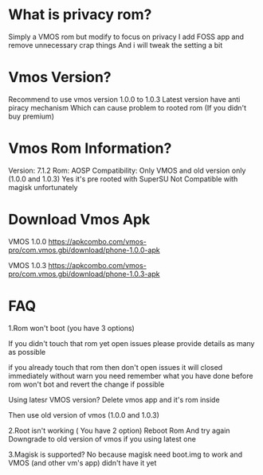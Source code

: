 # What is privacy rom?
Simply a VMOS rom but modify to focus on privacy
I add FOSS app and remove unnecessary crap things
And i will tweak the setting a bit

# Vmos Version?

Recommend to use vmos version 1.0.0 to 1.0.3
Latest version have anti piracy mechanism 
Which can cause problem to rooted rom
(If you didn't buy premium)

# Vmos Rom Information?
Version: 7.1.2
Rom: AOSP
Compatibility: Only VMOS and old version only
(1.0.0 and 1.0.3)
Yes it's pre rooted with SuperSU
Not Compatible with magisk unfortunately

# Download Vmos Apk
VMOS 1.0.0
https://apkcombo.com/vmos-pro/com.vmos.gbi/download/phone-1.0.0-apk

VMOS 1.0.3
https://apkcombo.com/vmos-pro/com.vmos.gbi/download/phone-1.0.3-apk

# FAQ
1.Rom won't boot (you have 3 options)

If you didn't touch that rom yet open issues 
please provide details as many as possible

if you already touch that rom then don't open issues it will closed immediately without warn
you need remember what you have done before rom won't bot and revert the change if possible

Using latesr VMOS version? Delete vmos app and it's rom inside
 
Then use old version of vmos (1.0.0 and 1.0.3)

2.Root isn't working ( You have 2 option)
Reboot Rom And try again
Downgrade to old version of vmos if you using latest one

3.Magisk is supported?
No because magisk need boot.img to work and 
VMOS (and other vm's app) didn't have it yet
